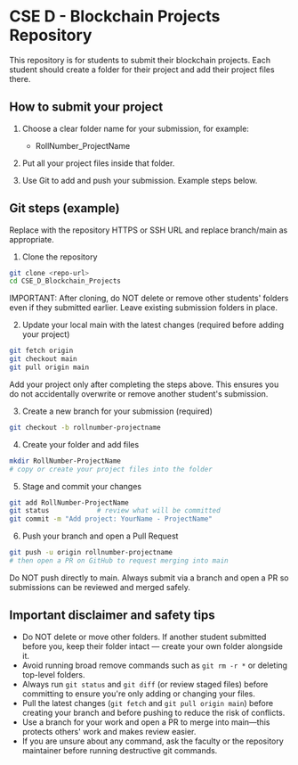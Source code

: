 # CSE D - Blockchain Projects Repository

This repository is for students to submit their blockchain projects. Each student should create a folder for their project and add their project files there.

## How to submit your project

1. Choose a clear folder name for your submission, for example:
   - RollNumber_ProjectName

2. Put all your project files inside that folder.

3. Use Git to add and push your submission. Example steps below.

## Git steps (example)

Replace <repo-url> with the repository HTTPS or SSH URL and replace branch/main as appropriate.

1. Clone the repository
```bash
git clone <repo-url>
cd CSE_D_Blockchain_Projects
```

IMPORTANT: After cloning, do NOT delete or remove other students' folders even if they submitted earlier. Leave existing submission folders in place.

2. Update your local main with the latest changes (required before adding your project)
```bash
git fetch origin
git checkout main
git pull origin main
```

Add your project only after completing the steps above. This ensures you do not accidentally overwrite or remove another student's submission.

3. Create a new branch for your submission (required)
```bash
git checkout -b rollnumber-projectname
```

4. Create your folder and add files
```bash
mkdir RollNumber-ProjectName
# copy or create your project files into the folder
```

5. Stage and commit your changes
```bash
git add RollNumber-ProjectName
git status            # review what will be committed
git commit -m "Add project: YourName - ProjectName"
```

6. Push your branch and open a Pull Request
```bash
git push -u origin rollnumber-projectname
# then open a PR on GitHub to request merging into main
```

Do NOT push directly to main. Always submit via a branch and open a PR so submissions can be reviewed and merged safely.

## Important disclaimer and safety tips

- Do NOT delete or move other folders. If another student submitted before you, keep their folder intact — create your own folder alongside it.
- Avoid running broad remove commands such as `git rm -r *` or deleting top-level folders.
- Always run `git status` and `git diff` (or review staged files) before committing to ensure you're only adding or changing your files.
- Pull the latest changes (`git fetch` and `git pull origin main`) before creating your branch and before pushing to reduce the risk of conflicts.
- Use a branch for your work and open a PR to merge into main—this protects others' work and makes review easier.
- If you are unsure about any command, ask the faculty or the repository maintainer before running destructive git commands.
